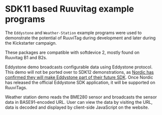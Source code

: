 # SDK11 based Ruuvitag example programs

The `Eddystone` and `Weather-Station` example programs were used to demonstrate
the potential of RuuviTag during development and later during the Kickstarter campaign.

These packages are compatible with softdevice 2, mostly found on Ruuvitag B1 and B2s.

Eddystone demo broadcasts configurable data using Eddystone protocol. This demo will not
be ported over to SDK12 demonstrations, as [Nordic has confirmed they will make Eddystone part of their future SDK](https://github.com/NordicSemiconductor/nrf5-sdk-for-eddystone).
Once Nordic has released the official Eddystone SDK application, it will be supported on RuuviTags.

Weather station demo reads the BME280 sensor and broadcasts the sensor data in BASE91-encoded URL.
User can view the data by visiting the URL, data is decoded and displayed by client-side JavaScript
on the website.
